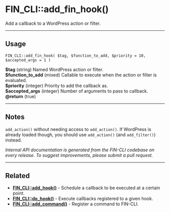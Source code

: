# FIN_CLI::add_fin_hook()

Add a callback to a WordPress action or filter.

***

## Usage

    FIN_CLI::add_fin_hook( $tag, $function_to_add, $priority = 10, $accepted_args = 1 )

<div>
<strong>$tag</strong> (string) Named WordPress action or filter.<br />
<strong>$function_to_add</strong> (mixed) Callable to execute when the action or filter is evaluated.<br />
<strong>$priority</strong> (integer) Priority to add the callback as.<br />
<strong>$accepted_args</strong> (integer) Number of arguments to pass to callback.<br />
<strong>@return</strong> (true) <br />
</div>


***

## Notes

`add_action()` without needing access to `add_action()`. If WordPress is
already loaded though, you should use `add_action()` (and `add_filter()`)
instead.


*Internal API documentation is generated from the FIN-CLI codebase on every release. To suggest improvements, please submit a pull request.*


***

## Related

<ul>



<li><strong><a href="https://make.wordpress.org/cli/handbook/internal-api/fin-cli-add-hook/">FIN_CLI::add_hook()</a></strong> - Schedule a callback to be executed at a certain point.</li>


<li><strong><a href="https://make.wordpress.org/cli/handbook/internal-api/fin-cli-do-hook/">FIN_CLI::do_hook()</a></strong> - Execute callbacks registered to a given hook.</li>


<li><strong><a href="https://make.wordpress.org/cli/handbook/internal-api/fin-cli-add-command/">FIN_CLI::add_command()</a></strong> - Register a command to FIN-CLI.</li>



</ul>


